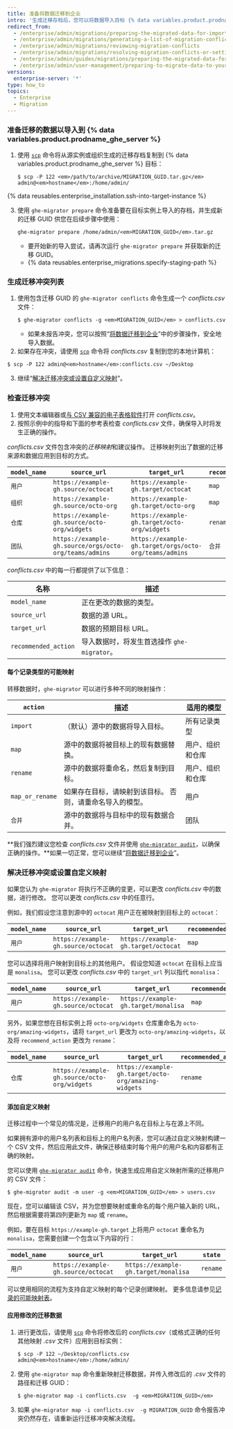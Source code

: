 ```yaml
---
title: 准备将数据迁移到企业
intro: '生成迁移存档后，您可以将数据导入目标 {% data variables.product.prodname_ghe_server %} 实例。 在将变更永久应用到目标实例之前，您需要检查变更，查看有无潜在的冲突。'
redirect_from:
  - /enterprise/admin/migrations/preparing-the-migrated-data-for-import-to-github-enterprise-server
  - /enterprise/admin/migrations/generating-a-list-of-migration-conflicts
  - /enterprise/admin/migrations/reviewing-migration-conflicts
  - /enterprise/admin/migrations/resolving-migration-conflicts-or-setting-up-custom-mappings
  - /enterprise/admin/guides/migrations/preparing-the-migrated-data-for-import-to-github-enterprise/
  - /enterprise/admin/user-management/preparing-to-migrate-data-to-your-enterprise
versions:
  enterprise-server: '*'
type: how_to
topics:
  - Enterprise
  - Migration
---
```


### 准备迁移的数据以导入到 {% data variables.product.prodname_ghe_server %}

1. 使用 [`scp`](https://linuxacademy.com/blog/linux/ssh-and-scp-howto-tips-tricks#scp) 命令将从源实例或组织生成的迁移存档复制到 {% data variables.product.prodname_ghe_server %} 目标：

    ```shell
    $ scp -P 122 <em>/path/to/archive/MIGRATION_GUID.tar.gz</em> admin@<em>hostname</em>:/home/admin/
    ```

{% data reusables.enterprise_installation.ssh-into-target-instance %}

3. 使用 `ghe-migrator prepare` 命令准备要在目标实例上导入的存档，并生成新的迁移 GUID 供您在后续步骤中使用：

    ```shell
    ghe-migrator prepare /home/admin/<em>MIGRATION_GUID</em>.tar.gz
    ```

    * 要开始新的导入尝试，请再次运行 `ghe-migrator prepare` 并获取新的迁移 GUID。
    * {% data reusables.enterprise_migrations.specify-staging-path %}

### 生成迁移冲突列表

1. 使用包含迁移 GUID 的 `ghe-migrator conflicts` 命令生成一个 *conflicts.csv* 文件：
    ```shell
    $ ghe-migrator conflicts -g <em>MIGRATION_GUID</em> > conflicts.csv
    ```
    - 如果未报告冲突，您可以按照“[将数据迁移到企业](/enterprise/admin/guides/migrations/applying-the-imported-data-on-github-enterprise-server/)”中的步骤操作，安全地导入数据。
2. 如果存在冲突，请使用 [`scp`](https://linuxacademy.com/blog/linux/ssh-and-scp-howto-tips-tricks#scp) 命令将 *conflicts.csv* 复制到您的本地计算机：
  ```shell
  $ scp -P 122 admin@<em>hostname</em>:conflicts.csv ~/Desktop
  ```
3. 继续“[解决迁移冲突或设置自定义映射](#resolving-migration-conflicts-or-setting-up-custom-mappings)”。

### 检查迁移冲突

1. 使用文本编辑器或[与 CSV 兼容的电子表格软件](https://en.wikipedia.org/wiki/Comma-separated_values#Application_support)打开 *conflicts.csv*。
2. 按照示例中的指导和下面的参考表检查 *conflicts.csv* 文件，确保导入时将发生正确的操作。

*conflicts.csv* 文件包含冲突的*迁移映射*和建议操作。 迁移映射列出了数据的迁移来源和数据应用到目标的方式。

| `model_name` | `source_url`                                           | `target_url`                                           | `recommended_action` |
| ------------ | ------------------------------------------------------ | ------------------------------------------------------ | -------------------- |
| `用户`         | `https://example-gh.source/octocat`                    | `https://example-gh.target/octocat`                    | `map`                |
| `组织`         | `https://example-gh.source/octo-org`                   | `https://example-gh.target/octo-org`                   | `map`                |
| `仓库`         | `https://example-gh.source/octo-org/widgets`           | `https://example-gh.target/octo-org/widgets`           | `rename`             |
| `团队`         | `https://example-gh.source/orgs/octo-org/teams/admins` | `https://example-gh.target/orgs/octo-org/teams/admins` | `合并`                 |

*conflicts.csv* 中的每一行都提供了以下信息：

| 名称                   | 描述                            |
| -------------------- | ----------------------------- |
| `model_name`         | 正在更改的数据的类型。                   |
| `source_url`         | 数据的源 URL。                     |
| `target_url`         | 数据的预期目标 URL。                  |
| `recommended_action` | 导入数据时，将发生首选操作 `ghe-migrator`。 |

#### 每个记录类型的可能映射

转移数据时，`ghe-migrator` 可以进行多种不同的映射操作：

| `action`        | 描述                            | 适用的模型    |
| --------------- | ----------------------------- | -------- |
| `import`        | （默认）源中的数据将导入目标。               | 所有记录类型   |
| `map`           | 源中的数据将被目标上的现有数据替换。            | 用户、组织和仓库 |
| `rename`        | 源中的数据将重命名，然后复制到目标。            | 用户、组织和仓库 |
| `map_or_rename` | 如果存在目标，请映射到该目标。 否则，请重命名导入的模型。 | 用户       |
| `合并`            | 源中的数据将与目标中的现有数据合并。            | 团队       |

**我们强烈建议您检查 *conflicts.csv* 文件并使用 [`ghe-migrator audit`](/enterprise/admin/guides/migrations/reviewing-migration-data)，以确保正确的操作。**如果一切正常，您可以继续“[将数据迁移到企业](/enterprise/admin/guides/migrations/applying-the-imported-data-on-github-enterprise-server)”。


### 解决迁移冲突或设置自定义映射

如果您认为 `ghe-migrator` 将执行不正确的变更，可以更改 *conflicts.csv* 中的数据，进行修改。 您可以更改 *conflicts.csv* 中的任意行。

例如，我们假设您注意到源中的 `octocat` 用户正在被映射到目标上的 `octocat`：

| `model_name` | `source_url`                        | `target_url`                        | `recommended_action` |
| ------------ | ----------------------------------- | ----------------------------------- | -------------------- |
| `用户`         | `https://example-gh.source/octocat` | `https://example-gh.target/octocat` | `map`                |

您可以选择将用户映射到目标上的其他用户。 假设您知道 `octocat` 在目标上应当是 `monalisa`。 您可以更改 *conflicts.csv* 中的 `target_url` 列以指代 `monalisa`：

| `model_name` | `source_url`                        | `target_url`                         | `recommended_action` |
| ------------ | ----------------------------------- | ------------------------------------ | -------------------- |
| `用户`         | `https://example-gh.source/octocat` | `https://example-gh.target/monalisa` | `map`                |

另外，如果您想在目标实例上将 `octo-org/widgets` 仓库重命名为 `octo-org/amazing-widgets`，请将 `target_url` 更改为 `octo-org/amazing-widgets`，以及将 `recommend_action` 更改为 `rename`：

| `model_name` | `source_url`                                 | `target_url`                                         | `recommended_action` |
| ------------ | -------------------------------------------- | ---------------------------------------------------- | -------------------- |
| `仓库`         | `https://example-gh.source/octo-org/widgets` | `https://example-gh.target/octo-org/amazing-widgets` | `rename`             |

#### 添加自定义映射

迁移过程中一个常见的情况是，迁移用户的用户名在目标上与在源上不同。

如果拥有源中的用户名列表和目标上的用户名列表，您可以通过自定义映射构建一个 CSV 文件，然后应用此文件，确保迁移结束时每个用户的用户名和内容都有正确的映射。

您可以使用 [`ghe-migrator audit`](/enterprise/admin/guides/migrations/reviewing-migration-data) 命令，快速生成应用自定义映射所需的迁移用户的 CSV 文件：

```shell
$ ghe-migrator audit -m user -g <em>MIGRATION_GUID</em> > users.csv
```

现在，您可以编辑该 CSV，并为您想要映射或重命名的每个用户输入新的 URL，然后根据需要将第四列更新为 `map` 或 `rename`。

例如，要在目标 `https://example-gh.target` 上将用户 `octocat` 重命名为 `monalisa`，您需要创建一个包含以下内容的行：

| `model_name` | `source_url`                        | `target_url`                         | `state`  |
| ------------ | ----------------------------------- | ------------------------------------ | -------- |
| `用户`         | `https://example-gh.source/octocat` | `https://example-gh.target/monalisa` | `rename` |

可以使用相同的流程为支持自定义映射的每个记录创建映射。 更多信息请参见[记录的可能映射表](/enterprise/admin/guides/migrations/reviewing-migration-conflicts#possible-mappings-for-each-record-type)。

#### 应用修改的迁移数据

1. 进行更改后，请使用 [`scp`](https://linuxacademy.com/blog/linux/ssh-and-scp-howto-tips-tricks#scp) 命令将修改后的 *conflicts.csv*（或格式正确的任何其他映射 *.csv* 文件）应用到目标实例：

    ```shell
    $ scp -P 122 ~/Desktop/conflicts.csv admin@<em>hostname</em>:/home/admin/
    ```

2. 使用 `ghe-migrator map` 命令重新映射迁移数据，并传入修改后的 *.csv* 文件的路径和迁移 GUID：

    ```shell
    $ ghe-migrator map -i conflicts.csv  -g <em>MIGRATION_GUID</em>
    ```

3. 如果 `ghe-migrator map -i conflicts.csv  -g MIGRATION_GUID` 命令报告冲突仍然存在，请重新运行迁移冲突解决流程。
